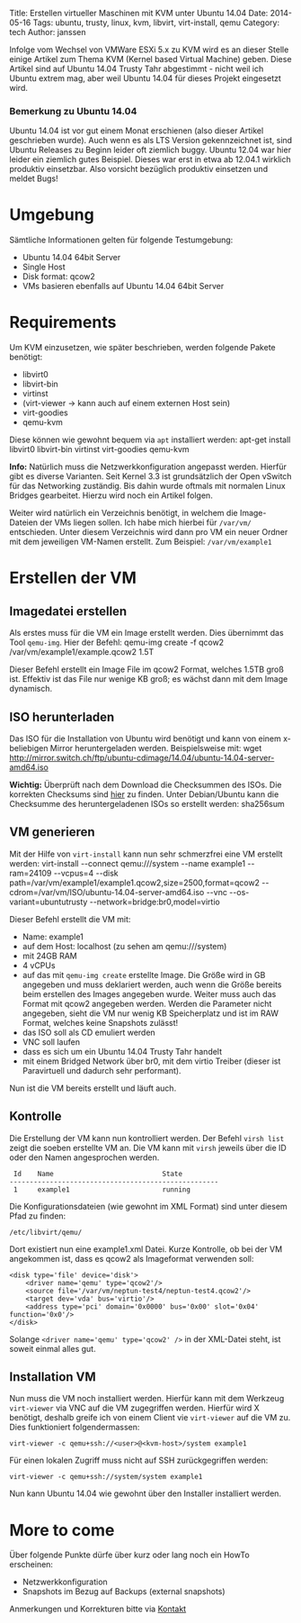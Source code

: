 Title: Erstellen virtueller Maschinen mit KVM unter Ubuntu 14.04 
Date: 2014-05-16
Tags: ubuntu, trusty, linux, kvm, libvirt, virt-install, qemu 
Category: tech 
Author: janssen

Infolge vom Wechsel von VMWare ESXi 5.x zu KVM wird es an dieser Stelle einige Artikel zum Thema KVM (Kernel based Virtual Machine) geben. Diese Artikel sind auf Ubuntu 14.04 Trusty Tahr abgestimmt - nicht weil ich Ubuntu extrem mag, aber weil Ubuntu 14.04 für dieses Projekt eingesetzt wird.

### Bemerkung zu Ubuntu 14.04
Ubuntu 14.04 ist vor gut einem Monat erschienen (also dieser Artikel geschrieben wurde). Auch wenn es als LTS Version gekennzeichnet ist, sind Ubuntu Releases zu Beginn leider oft ziemlich buggy. Ubuntu 12.04 war hier leider ein ziemlich gutes Beispiel. Dieses war erst in etwa ab 12.04.1 wirklich produktiv einsetzbar. Also vorsicht bezüglich produktiv einsetzen und meldet Bugs!


# Umgebung
Sämtliche Informationen gelten für folgende Testumgebung:

* Ubuntu 14.04 64bit Server
* Single Host
* Disk format: qcow2
* VMs basieren ebenfalls auf Ubuntu 14.04 64bit Server

# Requirements
Um KVM einzusetzen, wie später beschrieben, werden folgende Pakete benötigt:

* libvirt0
* libvirt-bin
* virtinst
* (virt-viewer -> kann auch auf einem externen Host sein)
* virt-goodies
* qemu-kvm

Diese können wie gewohnt bequem via `apt` installiert werden:
	apt-get install libvirt0 libvirt-bin virtinst virt-goodies qemu-kvm

__Info:__ Natürlich muss die Netzwerkkonfiguration angepasst werden. Hierfür gibt es diverse Varianten. Seit Kernel 3.3 ist grundsätzlich der Open vSwitch für das Networking zuständig. Bis dahin wurde oftmals mit normalen Linux Bridges gearbeitet. Hierzu wird noch ein Artikel folgen.

Weiter wird natürlich ein Verzeichnis benötigt, in welchem die Image-Dateien der VMs liegen sollen. Ich habe mich hierbei für `/var/vm/` entschieden. Unter diesem Verzeichnis wird dann pro VM ein neuer Ordner mit dem jeweiligen VM-Namen erstellt. Zum Beispiel: `/var/vm/example1`


# Erstellen der VM
## Imagedatei erstellen
Als erstes muss für die VM ein Image erstellt werden. Dies übernimmt das Tool `qemu-img`. Hier der Befehl:
	qemu-img create -f qcow2 /var/vm/example1/example.qcow2 1.5T

Dieser Befehl erstellt ein Image File im qcow2 Format, welches 1.5TB groß ist. Effektiv ist das File nur wenige KB groß; es wächst dann mit dem Image dynamisch.

## ISO herunterladen
Das ISO für die Installation von Ubuntu wird benötigt und kann von einem x-beliebigen Mirror heruntergeladen werden. Beispielsweise mit:
	wget http://mirror.switch.ch/ftp/ubuntu-cdimage/14.04/ubuntu-14.04-server-amd64.iso

__Wichtig:__ Überprüft nach dem Download die Checksummen des ISOs. Die korrekten Checksums sind [hier](http://mirror.switch.ch/ftp/ubuntu-cdimage/14.04/SHA256SUMS) zu finden. Unter Debian/Ubuntu kann die Checksumme des heruntergeladenen ISOs so erstellt werden:
	sha256sum <ISO-File>

## VM generieren
Mit der Hilfe von `virt-install` kann nun sehr schmerzfrei eine VM erstellt werden:
	virt-install --connect qemu:///system --name example1 --ram=24109 --vcpus=4 --disk path=/var/vm/example1/example1.qcow2,size=2500,format=qcow2 --cdrom=/var/vm/ISO/ubuntu-14.04-server-amd64.iso --vnc --os-variant=ubuntutrusty --network=bridge:br0,model=virtio

Dieser Befehl erstellt die VM mit:
* Name: example1
* auf dem Host: localhost (zu sehen am qemu:///system)
* mit 24GB RAM
* 4 vCPUs
* auf das mit `qemu-img create` erstellte Image. Die Größe wird in GB angegeben und muss deklariert werden, auch wenn die Größe bereits beim erstellen des Images angegeben wurde. Weiter muss auch das Format mit qcow2 angegeben werden. Werden die Parameter nicht angegeben, sieht die VM nur wenig KB Speicherplatz und ist im RAW Format, welches keine Snapshots zulässt!
* das ISO soll als CD emuliert werden
* VNC soll laufen
* dass es sich um ein Ubuntu 14.04 Trusty Tahr handelt
* mit einem Bridged Network über br0, mit dem virtio Treiber (dieser ist Paravirtuell und dadurch sehr performant).

Nun ist die VM bereits erstellt und läuft auch.  

## Kontrolle
Die Erstellung der VM kann nun kontrolliert werden. Der Befehl `virsh list` zeigt die soeben erstellte VM an. Die VM kann mit `virsh` jeweils über die ID oder den Namen angesprochen werden.

	 Id    Name                           State
	----------------------------------------------------
	 1     example1                       running

Die Konfigurationsdateien (wie gewohnt im XML Format) sind unter diesem Pfad zu finden:

	/etc/libvirt/qemu/

Dort existiert nun eine example1.xml Datei. Kurze Kontrolle, ob bei der VM angekommen ist, dass es qcow2 als Imageformat verwenden soll:

	<disk type='file' device='disk'>
		<driver name='qemu' type='qcow2'/>
		<source file='/var/vm/neptun-test4/neptun-test4.qcow2'/>
		<target dev='vda' bus='virtio'/>
		<address type='pci' domain='0x0000' bus='0x00' slot='0x04' function='0x0'/>
	</disk>

Solange `<driver name='qemu' type='qcow2' />` in der XML-Datei steht, ist soweit einmal alles gut.


## Installation VM
Nun muss die VM noch installiert werden. Hierfür kann mit dem Werkzeug `virt-viewer` via VNC auf die VM zugegriffen werden. Hierfür wird X benötigt, deshalb greife ich von einem Client vie `virt-viewer` auf die VM zu. Dies funktioniert folgendermassen:

	virt-viewer -c qemu+ssh://<user>@<kvm-host>/system example1 

Für einen lokalen Zugriff muss nicht auf SSH zurückgegriffen werden:

	virt-viewer -c qemu+ssh://system/system example1

Nun kann Ubuntu 14.04 wie gewohnt über den Installer installiert werden.


# More to come
Über folgende Punkte dürfe über kurz oder lang noch ein HowTo erscheinen:
* Netzwerkkonfiguration
* Snapshots im Bezug auf Backups (external snapshots)

Anmerkungen und Korrekturen bitte via [Kontakt](http://aurka.com/pages/about.html)

